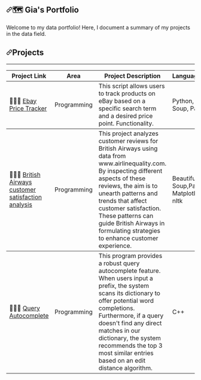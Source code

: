 <article class="markdown-body entry-content container-lg" itemprop="text"><h1 tabindex="-1" dir="auto"><a id="user-content--katies-portfolio" class="anchor" aria-hidden="true" tabindex="-1" href="#-katies-portfolio"><svg class="octicon octicon-link" viewBox="0 0 16 16" version="1.1" width="16" height="16" aria-hidden="true"><path d="m7.775 3.275 1.25-1.25a3.5 3.5 0 1 1 4.95 4.95l-2.5 2.5a3.5 3.5 0 0 1-4.95 0 .751.751 0 0 1 .018-1.042.751.751 0 0 1 1.042-.018 1.998 1.998 0 0 0 2.83 0l2.5-2.5a2.002 2.002 0 0 0-2.83-2.83l-1.25 1.25a.751.751 0 0 1-1.042-.018.751.751 0 0 1-.018-1.042Zm-4.69 9.64a1.998 1.998 0 0 0 2.83 0l1.25-1.25a.751.751 0 0 1 1.042.018.751.751 0 0 1 .018 1.042l-1.25 1.25a3.5 3.5 0 1 1-4.95-4.95l2.5-2.5a3.5 3.5 0 0 1 4.95 0 .751.751 0 0 1-.018 1.042.751.751 0 0 1-1.042.018 1.998 1.998 0 0 0-2.83 0l-2.5 2.5a1.998 1.998 0 0 0 0 2.83Z"></path></svg></a>🗺 Gia's Portfolio</h1>
<p dir="auto">Welcome to my data portfolio! Here, I document a summary of my projects in the data field.</p>



<h1 tabindex="-1" dir="auto"><a id="user-content-python" class="anchor" aria-hidden="true" tabindex="-1" href="#Programs"><svg class="octicon octicon-link" viewBox="0 0 16 16" version="1.1" width="16" height="16" aria-hidden="true"><path d="m7.775 3.275 1.25-1.25a3.5 3.5 0 1 1 4.95 4.95l-2.5 2.5a3.5 3.5 0 0 1-4.95 0 .751.751 0 0 1 .018-1.042.751.751 0 0 1 1.042-.018 1.998 1.998 0 0 0 2.83 0l2.5-2.5a2.002 2.002 0 0 0-2.83-2.83l-1.25 1.25a.751.751 0 0 1-1.042-.018.751.751 0 0 1-.018-1.042Zm-4.69 9.64a1.998 1.998 0 0 0 2.83 0l1.25-1.25a.751.751 0 0 1 1.042.018.751.751 0 0 1 .018 1.042l-1.25 1.25a3.5 3.5 0 1 1-4.95-4.95l2.5-2.5a3.5 3.5 0 0 1 4.95 0 .751.751 0 0 1-.018 1.042.751.751 0 0 1-1.042.018 1.998 1.998 0 0 0-2.83 0l-2.5 2.5a1.998 1.998 0 0 0 0 2.83Z"></path></svg></a>Projects</h1>
<table>
<thead>
<tr>
<th>Project Link</th>
<th>Area</th>
<th>Project Description</th>
<th>Languages/Libraries</th>
</tr>
</thead>
<tbody>
<tr>
<td>👩🏻‍💻 <a href="https://github.com/gianicoleb/Ebay_Price_Tracker">Ebay Price Tracker</a></td>
<td>Programming</td>
<td>This script allows users to track products on eBay based on a specific search term and a desired price point. Functionality.</td>
<td>Python, Beautiful Soup, Pandas,SQlite</td>
</tr>


</thead>
<tbody>
<tr>
<td>👩🏻‍💻 <a href="https://github.com/gianicoleb/British_Airways">British Airways customer satisfaction analysis</a></td>
<td>Programming</td>
<td>This project analyzes customer reviews for British Airways using data from www.airlinequality.com. By inspecting different aspects of these reviews, the aim is to unearth patterns and trends that affect customer satisfaction. These patterns can guide British Airways in formulating strategies to enhance customer experience.</td>
<td>Beautiful Soup,Pandas, Matplotlib,Seaborn, nltk </td>
</tr>

</thead>
<tbody>
<tr>
<td>👩🏻‍💻 <a href="https://github.com/gianicoleb/Query_AutoComplete/tree/main">Query Autocomplete</a></td>
<td>Programming</td>
<td>This program provides a robust query autocomplete feature. When users input a prefix, the system scans its dictionary to offer potential word completions. Furthermore, if a query doesn't find any direct matches in our dictionary, the system recommends the top 3 most similar entries based on an edit distance algorithm.</td>
<td>C++ </td>
</tr>

</ul>
<hr>
</article>
